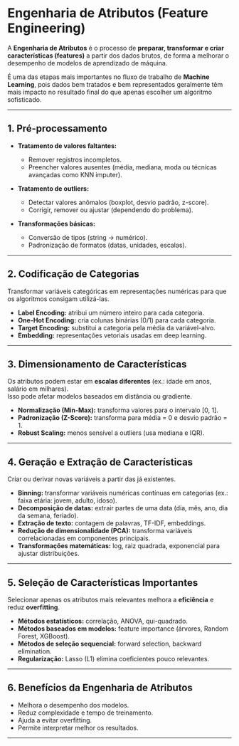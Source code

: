 # Engenharia de Atributos (Feature Engineering)

A **Engenharia de Atributos** é o processo de **preparar, transformar e criar características (features)** a partir dos dados brutos, de forma a melhorar o desempenho de modelos de aprendizado de máquina.  

É uma das etapas mais importantes no fluxo de trabalho de **Machine Learning**, pois dados bem tratados e bem representados geralmente têm mais impacto no resultado final do que apenas escolher um algoritmo sofisticado.

---

## 1. Pré-processamento

- **Tratamento de valores faltantes:**  
  - Remover registros incompletos.  
  - Preencher valores ausentes (média, mediana, moda ou técnicas avançadas como KNN imputer).  

- **Tratamento de outliers:**  
  - Detectar valores anômalos (boxplot, desvio padrão, z-score).  
  - Corrigir, remover ou ajustar (dependendo do problema).  

- **Transformações básicas:**  
  - Conversão de tipos (string → numérico).  
  - Padronização de formatos (datas, unidades, escalas).  

---

## 2. Codificação de Categorias

Transformar variáveis categóricas em representações numéricas para que os algoritmos consigam utilizá-las.

- **Label Encoding:** atribui um número inteiro para cada categoria.  
- **One-Hot Encoding:** cria colunas binárias (0/1) para cada categoria.  
- **Target Encoding:** substitui a categoria pela média da variável-alvo.  
- **Embedding:** representações vetoriais usadas em deep learning.  

---

## 3. Dimensionamento de Características

Os atributos podem estar em **escalas diferentes** (ex.: idade em anos, salário em milhares).  
Isso pode afetar modelos baseados em distância ou gradiente.  

- **Normalização (Min-Max):** transforma valores para o intervalo [0, 1].  
- **Padronização (Z-Score):** transforma para média = 0 e desvio padrão = 1.  
- **Robust Scaling:** menos sensível a outliers (usa mediana e IQR).  

---

## 4. Geração e Extração de Características

Criar ou derivar novas variáveis a partir das já existentes.

- **Binning:** transformar variáveis numéricas contínuas em categorias (ex.: faixa etária: jovem, adulto, idoso).  
- **Decomposição de datas:** extrair partes de uma data (dia, mês, ano, dia da semana, feriado).  
- **Extração de texto:** contagem de palavras, TF-IDF, embeddings.  
- **Redução de dimensionalidade (PCA):** transforma variáveis correlacionadas em componentes principais.  
- **Transformações matemáticas:** log, raiz quadrada, exponencial para ajustar distribuições.  

---

## 5. Seleção de Características Importantes

Selecionar apenas os atributos mais relevantes melhora a **eficiência** e reduz **overfitting**.

- **Métodos estatísticos:** correlação, ANOVA, qui-quadrado.  
- **Métodos baseados em modelos:** feature importance (árvores, Random Forest, XGBoost).  
- **Métodos de seleção sequencial:** forward selection, backward elimination.  
- **Regularização:** Lasso (L1) elimina coeficientes pouco relevantes.  

---

## 6. Benefícios da Engenharia de Atributos

- Melhora o desempenho dos modelos.  
- Reduz complexidade e tempo de treinamento.  
- Ajuda a evitar overfitting.  
- Permite interpretar melhor os resultados.  

---
